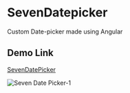 # SevenDatepicker

Custom Date-picker made using Angular

## Demo Link

[SevenDatePicker](https://sevendatepicker.web.app/)

![Seven Date Picker-1](https://user-images.githubusercontent.com/30195666/137575098-578c5153-e5a4-492e-8563-696123844ade.png)
